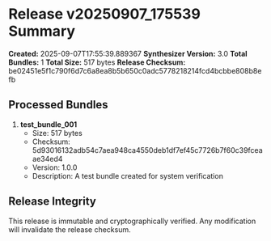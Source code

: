 # Release v20250907_175539 Summary

**Created:** 2025-09-07T17:55:39.889367 **Synthesizer Version:** 3.0 **Total Bundles:** 1 **Total
Size:** 517 bytes **Release Checksum:**
be02451e5f1c790f6d7c6a8ea8b5b650c0adc5778218214fcd4bcbbe808b8efb

## Processed Bundles

1. **test_bundle_001**
   - Size: 517 bytes
   - Checksum: 5d93016132adb54c7aea948ca4550deb1df7ef45c7726b7f60c39fceaae34ed4
   - Version: 1.0.0
   - Description: A test bundle created for system verification

## Release Integrity

This release is immutable and cryptographically verified. Any modification will invalidate the
release checksum.
